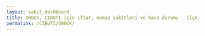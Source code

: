 ```yaml
---
layout: vakit_dashboard
title: OBOCK, CIBUTI için iftar, namaz vakitleri ve hava durumu - ilçe/eyalet seç
permalink: /CIBUTI/OBOCK/
---
```


<script type="text/javascript">
  var GLOBAL_COUNTRY = 'CIBUTI';
  var GLOBAL_CITY = 'OBOCK';
  var GLOBAL_STATE = '';
  var lat = 72;
  var lon = 21;
</script>
